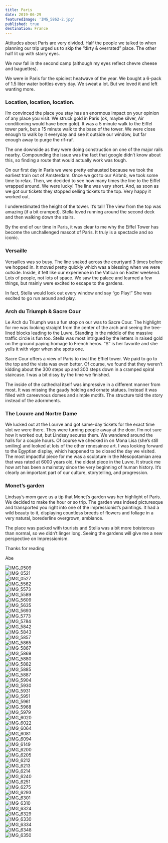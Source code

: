 ```yaml
---
title: Paris
date: 2019-06-29
featuredImage: 'IMG_5862-2.jpg'
published: true
destination: France
---
```


Attitudes about Paris are very divided. Half the people we talked to when planning our trip urged us to skip the “dirty & overrated” place. The other half lit up with starry eyes. 

We now fall in the second camp (although my eyes reflect chevre cheese and baguettes). 

We were in Paris for the spiciest heatwave of the year. We bought a 6-pack of 1.5 liter water bottles every day. We sweat a lot. But we loved it and left wanting more.

### Location, location, location. 

I’m convinced the place you stay has an enormous impact on your opinion of any place you visit. We struck gold in Paris (ok, maybe silver, Air conditioning would have been gold). It was a 5 minute walk to the Eiffel tower park, but a 15 minute walk to the base of the tower. We were close enough to walk by it everyday and see it outside our window, but far enough away to purge the rif-raf.

The one downside as they were doing construction on one of the major rails nearby. Compounding the issue was the fact that google didn’t know about this, so finding a route that would actually work was tough. 

On our first day in Paris we were pretty exhausted because we took the earliest train out of Amsterdam. Once we got to our Airbnb, we took some time to relax. Then, we decided to see how many times the line to the Eiffel wrapped around. We were lucky! The line was very short. And, as soon as we got our tickets they stopped selling tickets to the top. Very happy it worked out.

I underestimated the height of the tower. It’s tall! The view from the top was amazing (if a bit cramped). Stella loved running around the second deck and then walking down the stairs. 

By the end of our time in Paris, it was clear to me why the Eiffel Tower has become the unchallenged mascot of Paris. It truly is a spectacle and so iconic.

### Versaille

Versailles was so busy. The line snaked across the courtyard 3 times before we hopped in. It moved pretty quickly which was a blessing when we were outside. Inside, it felt like our experience in the Vatican on Easter weekend. Lots of people, not lots of space. We saw the palace and learned a few things, but mainly were excited to escape to the gardens.

In fact, Stella would look out every window and say “go Play!” She was excited to go run around and play.

### Arch du Triumph & Sacre Cour

Le Arch du Triumph was a fun stop on our was to Sacre Cour. The highlight for me was looking straight from the center of the arch and seeing the tree-lined blocks leading to the Luvre. Standing in the middle of the massive traffic circle is fun too. Stella was most intrigued by the letters in raised gold on the ground paying homage to French heros. “S” is her favorite and she yells it with vigor when she spots one.

Sacre Cour offers a view of Paris to rival the Effiel tower. We paid to go to the top and the vista was even better. Of course, we found that they weren’t kidding about the 300 steps up and 300 steps down in a cramped spiral staircase. I was a bit dissy by the time we finished. 

The inside of the cathedral itself was impressive in a different manner from most. It was missing the gaudy holding and ornate statues. Instead it was filled with careevnous domes and simple motifs. The structure told the story instead of the adornments.

### The Louvre and Nortre Dame

We lucked out at the Lourve and got same-day tickets for the exact time slot we were there. They were turning people away at the door. I’m not sure how it worked out, but Lindsay secures them. We wandered around the halls for a couple hours. Of course we checked in on Mona Lisa (she’s still smiling) and looked at lots of the other renesaince art. I was looking forward to the Egyptian display, which happened to be closed the day we visited. The most impactful piece for me was a sculpture in the Mesopotamian area that was rated at 6000 years old, the oldest piece in the Luvre. It struck me how art has been a mainstay since the very beginning of human history. It’s clearly an important part of our culture, storytelling, and progression.

### Monet’s garden

Lindsay’s mom gave us a tip that Monet’s garden was her highlight of Paris. We decided to make the hour or so trip. The garden was indeed picturesque and transported you right into one of the impressionist’s paintings. It had a wild beauty to it, displaying countless breeds of flowers and foliage in a very natural, borederline overgrown, ambiance.

The place was packed with tourists and Stella was a bit more boisterous than normal, so we didn’t linger long. Seeing the gardens will give me a new perspective on Impressionism.

Thanks for reading 

Abe 

![IMG_0509](/IMG_0509.jpg)
</br>
![IMG_0521](/IMG_0521.jpg)
</br>
![IMG_0527](/IMG_0527.jpg)
</br>
![IMG_5562](/IMG_5562.jpg)
</br>
![IMG_5573](/IMG_5573.jpg)
</br>
![IMG_5589](/IMG_5589.jpg)
</br>
![IMG_5609](/IMG_5609.jpg)
</br>
![IMG_5635](/IMG_5635.jpg)
</br>
![IMG_5693](/IMG_5693.jpg)
</br>
![IMG_5773](/IMG_5773.jpg)
</br>
![IMG_5784](/IMG_5784.jpg)
</br>
![IMG_5842](/IMG_5842.jpg)
</br>
![IMG_5843](/IMG_5843.jpg)
</br>
![IMG_5857](/IMG_5857.jpg)
</br>
![IMG_5865](/IMG_5865.jpg)
</br>
![IMG_5867](/IMG_5867.jpg)
</br>
![IMG_5869](/IMG_5869.jpg)
</br>
![IMG_5880](/IMG_5880.jpg)
</br>
![IMG_5882](/IMG_5882.jpg)
</br>
![IMG_5885](/IMG_5885.jpg)
</br>
![IMG_5887](/IMG_5887.jpg)
</br>
![IMG_5904](/IMG_5904.jpg)
</br>
![IMG_5930](/IMG_5930.jpg)
</br>
![IMG_5931](/IMG_5931.jpg)
</br>
![IMG_5951](/IMG_5951.jpg)
</br>
![IMG_5961](/IMG_5961.jpg)
</br>
![IMG_5968](/IMG_5968.jpg)
</br>
![IMG_5979](/IMG_5979.jpg)
</br>
![IMG_6020](/IMG_6020.jpg)
</br>
![IMG_6022](/IMG_6022.jpg)
</br>
![IMG_6064](/IMG_6064.jpg)
</br>
![IMG_6081](/IMG_6081.jpg)
</br>
![IMG_6094](/IMG_6094.jpg)
</br>
![IMG_6149](/IMG_6149.jpg)
</br>
![IMG_6200](/IMG_6200.jpg)
</br>
![IMG_6205](/IMG_6205.jpg)
</br>
![IMG_6212](/IMG_6212.jpg)
</br>
![IMG_6213](/IMG_6213.jpg)
</br>
![IMG_6214](/IMG_6214.jpg)
</br>
![IMG_6240](/IMG_6240.jpg)
</br>
![IMG_6251](/IMG_6251.jpg)
</br>
![IMG_6275](/IMG_6275.jpg)
</br>
![IMG_6293](/IMG_6293.jpg)
</br>
![IMG_6301](/IMG_6301.jpg)
</br>
![IMG_6310](/IMG_6310.jpg)
</br>
![IMG_6324](/IMG_6324.jpg)
</br>
![IMG_6329](/IMG_6329.jpg)
</br>
![IMG_6330](/IMG_6330.jpg)
</br>
![IMG_6334](/IMG_6334.jpg)
</br>
![IMG_6348](/IMG_6348.jpg)
</br>
![IMG_6350](/IMG_6350.jpg)
</br>

